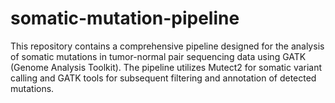 # somatic-mutation-pipeline
This repository contains a comprehensive pipeline designed for the analysis of somatic mutations in tumor-normal pair sequencing data using GATK (Genome Analysis Toolkit). The pipeline utilizes Mutect2 for somatic variant calling and GATK tools for subsequent filtering and annotation of detected mutations.
